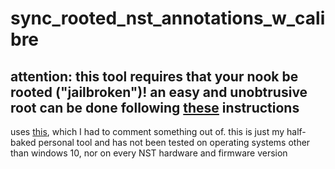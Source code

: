 # sync_rooted_nst_annotations_w_calibre
 
## attention: this tool requires that your nook be rooted ("jailbroken")! an easy and unobtrusive root can be done following [these](https://forum.xda-developers.com/t/root-nookmanager-graphical-rooter-for-1-2-x-and-beyond.2040351/) instructions

uses [this](https://github.com/kin9-0rz/pyadb3), which I had to comment something out of. this is just my half-baked personal tool and has not been tested on operating systems other than windows 10, nor on every NST hardware and firmware version
